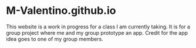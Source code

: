 # M-Valentino.github.io
This website is a work in progress for a class I am currently taking. It is for a group project where me and my group prototype an app. Credit for the app idea goes to one of my group members.
